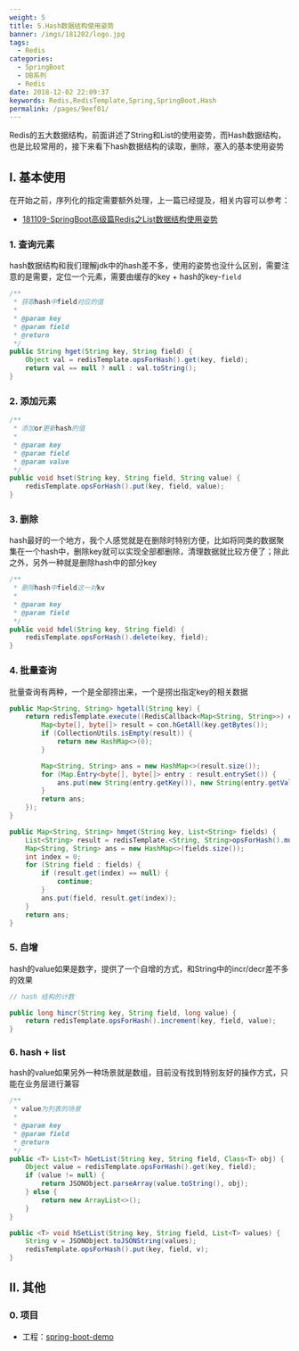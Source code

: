 ```yaml
---
weight: 5
title: 5.Hash数据结构使用姿势
banner: /imgs/181202/logo.jpg
tags: 
  - Redis
categories: 
  - SpringBoot
  - DB系列
  - Redis
date: 2018-12-02 22:09:37
keywords: Redis,RedisTemplate,Spring,SpringBoot,Hash
permalink: /pages/9eef01/
---
```


Redis的五大数据结构，前面讲述了String和List的使用姿势，而Hash数据结构，也是比较常用的，接下来看下hash数据结构的读取，删除，塞入的基本使用姿势

<!-- more -->

## I. 基本使用

在开始之前，序列化的指定需要额外处理，上一篇已经提及，相关内容可以参考：

- [181109-SpringBoot高级篇Redis之List数据结构使用姿势](http://spring.hhui.top/spring-blog/2018/11/09/181109-SpringBoot%E9%AB%98%E7%BA%A7%E7%AF%87Redis%E4%B9%8BList%E6%95%B0%E6%8D%AE%E7%BB%93%E6%9E%84%E4%BD%BF%E7%94%A8%E5%A7%BF%E5%8A%BF/#1-%E5%BA%8F%E5%88%97%E5%8C%96%E6%8C%87%E5%AE%9A)

### 1. 查询元素

hash数据结构和我们理解jdk中的hash差不多，使用的姿势也没什么区别，需要注意的是需要，定位一个元素，需要由缓存的key + hash的key-`field`

```java
/**
 * 获取hash中field对应的值
 *
 * @param key
 * @param field
 * @return
 */
public String hget(String key, String field) {
    Object val = redisTemplate.opsForHash().get(key, field);
    return val == null ? null : val.toString();
}
```

### 2. 添加元素

```java
/**
 * 添加or更新hash的值
 *
 * @param key
 * @param field
 * @param value
 */
public void hset(String key, String field, String value) {
    redisTemplate.opsForHash().put(key, field, value);
}
```

### 3. 删除

hash最好的一个地方，我个人感觉就是在删除时特别方便，比如将同类的数据聚集在一个hash中，删除key就可以实现全部都删除，清理数据就比较方便了；除此之外，另外一种就是删除hash中的部分key

```java
/**
 * 删除hash中field这一对kv
 *
 * @param key
 * @param field
 */
public void hdel(String key, String field) {
    redisTemplate.opsForHash().delete(key, field);
}
```

### 4. 批量查询

批量查询有两种，一个是全部捞出来，一个是捞出指定key的相关数据

```java
public Map<String, String> hgetall(String key) {
    return redisTemplate.execute((RedisCallback<Map<String, String>>) con -> {
        Map<byte[], byte[]> result = con.hGetAll(key.getBytes());
        if (CollectionUtils.isEmpty(result)) {
            return new HashMap<>(0);
        }

        Map<String, String> ans = new HashMap<>(result.size());
        for (Map.Entry<byte[], byte[]> entry : result.entrySet()) {
            ans.put(new String(entry.getKey()), new String(entry.getValue()));
        }
        return ans;
    });
}

public Map<String, String> hmget(String key, List<String> fields) {
    List<String> result = redisTemplate.<String, String>opsForHash().multiGet(key, fields);
    Map<String, String> ans = new HashMap<>(fields.size());
    int index = 0;
    for (String field : fields) {
        if (result.get(index) == null) {
            continue;
        }
        ans.put(field, result.get(index));
    }
    return ans;
}
```

### 5. 自增

hash的value如果是数字，提供了一个自增的方式，和String中的incr/decr差不多的效果

```java
// hash 结构的计数

public long hincr(String key, String field, long value) {
    return redisTemplate.opsForHash().increment(key, field, value);
}
```

### 6. hash + list

hash的value如果另外一种场景就是数组，目前没有找到特别友好的操作方式，只能在业务层进行兼容

```java
/**
 * value为列表的场景
 *
 * @param key
 * @param field
 * @return
 */
public <T> List<T> hGetList(String key, String field, Class<T> obj) {
    Object value = redisTemplate.opsForHash().get(key, field);
    if (value != null) {
        return JSONObject.parseArray(value.toString(), obj);
    } else {
        return new ArrayList<>();
    }
}

public <T> void hSetList(String key, String field, List<T> values) {
    String v = JSONObject.toJSONString(values);
    redisTemplate.opsForHash().put(key, field, v);
}
```

## II. 其他

### 0. 项目

- 工程：[spring-boot-demo](https://github.com/liuyueyi/spring-boot-demo)

